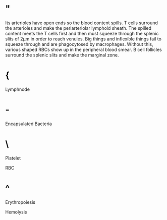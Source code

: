 # "

Its arterioles have open ends so the blood content spills.
T cells surround the arterioles and make the periarteriolar lymphoid sheath.
The spilled content meets the T cells first and then must squeeze through the splenic slits of 2µm in order to reach venules.
Big things and inflexible things fail to squeeze through and are phagocytosed by macrophages.
Without this, various shaped RBCs show up in the peripheral blood smear.
B cell follicles surround the splenic slits and make the marginal zone.

# {

Lymphnode

# -

Encapsulated Bacteria

# \

Platelet

RBC

# ^

Erythropoiesis

Hemolysis
